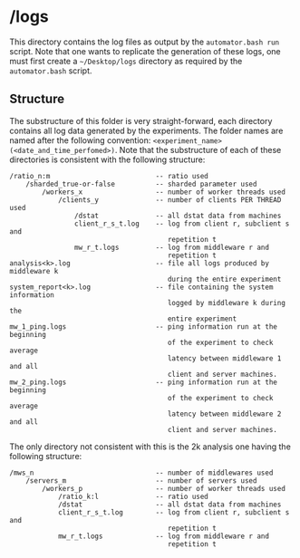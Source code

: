 # /logs
This directory contains the log files as output by the `automator.bash run` script. Note that one wants to replicate the generation of these logs, one must first create a `~/Desktop/logs` directory as required by the `automator.bash` script.

## Structure
The substructure of this folder is very straight-forward, each directory contains all log data generated by the experiments. The folder names are named after the following convention: `<experiment_name>(<date_and_time_perfomed>)`.
Note that the substructure of each of these directories is consistent with the following structure:
```
/ratio_n:m                          -- ratio used
    /sharded_true-or-false          -- sharded parameter used
        /workers_x                  -- number of worker threads used
            /clients_y              -- number of clients PER THREAD used
                /dstat              -- all dstat data from machines
                client_r_s_t.log    -- log from client r, subclient s and
                                       repetition t
                mw_r_t.logs         -- log from middleware r and
                                       repetition t
analysis<k>.log                     -- file all logs produced by middleware k
                                       during the entire experiment
system_report<k>.log                -- file containing the system information
                                       logged by middleware k during the
                                       entire experiment
mw_1_ping.logs                      -- ping information run at the beginning
                                       of the experiment to check average
                                       latency between middleware 1 and all
                                       client and server machines.
mw_2_ping.logs                      -- ping information run at the beginning
                                       of the experiment to check average
                                       latency between middleware 2 and all
                                       client and server machines.
```

The only directory not consistent with this is the 2k analysis one having the following structure:
```
/mws_n                              -- number of middlewares used
    /servers_m                      -- number of servers used
        /workers_p                  -- number of worker threads used
            /ratio_k:l              -- ratio used
            /dstat                  -- all dstat data from machines
            client_r_s_t.log        -- log from client r, subclient s and
                                       repetition t
            mw_r_t.logs             -- log from middleware r and
                                       repetition t

```
